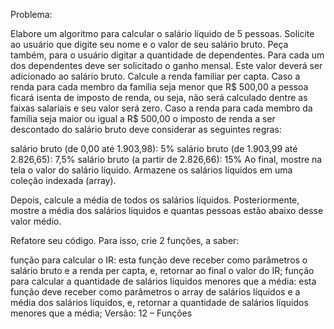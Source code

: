 Problema:

Elabore um algoritmo para calcular o salário líquido de 5 pessoas. Solicite ao usuário que digite seu nome e o valor de seu salário bruto. Peça também, para o usuário digitar a quantidade de dependentes. Para cada um dos dependentes deve ser solicitado o ganho mensal. Este valor deverá ser adicionado ao salário bruto. Calcule a renda familiar per capta. Caso a renda para cada membro da família seja menor que R$ 500,00 a pessoa ficará isenta de imposto de renda, ou seja, não será calculado dentre as faixas salariais e seu valor será zero. Caso a renda para cada membro da família seja maior ou igual a R$ 500,00 o imposto de renda a ser descontado do salário bruto deve considerar as seguintes regras:

salário bruto (de 0,00 até 1.903,98): 5%
salário bruto (de 1.903,99 até 2.826,65): 7,5%
salário bruto (a partir de 2.826,66): 15% Ao final, mostre na tela o valor do salário líquido.
Armazene os salários líquidos em uma coleção indexada (array).

Depois, calcule a média de todos os salários líquidos. Posteriormente, mostre a média dos salários líquidos e quantas pessoas estão abaixo desse valor médio.

Refatore seu código. Para isso, crie 2 funções, a saber:

função para calcular o IR: esta função deve receber como parâmetros o salário bruto e a renda per capta, e, retornar ao final o valor do IR;
função para calcular a quantidade de salários líquidos menores que a média: esta função deve receber como parâmetros o array de salários líquidos e a média dos salários líquidos, e, retornar a quantidade de salários líquidos menores que a média;
Versão: 12 – Funções